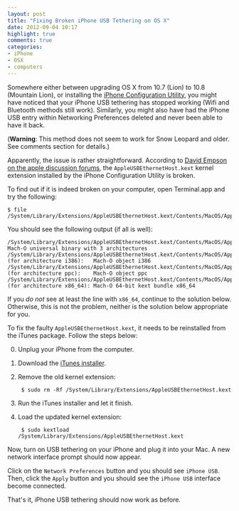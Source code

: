 ```yaml
---
layout: post
title: "Fixing Broken iPhone USB Tethering on OS X"
date: 2012-09-04 10:17
highlight: true
comments: true
categories: 
- iPhone
- OSX
- computers
---
```


Somewhere either between upgrading OS X from 10.7 (Lion) to 10.8 (Mountain Lion), or installing the [iPhone Configuration Utility][1], you might have noticed that your iPhone USB tethering has stopped working (Wifi and Bluetooth methods still work). Similarly, you might also have had the iPhone USB entry within Networking Preferences deleted and never been able to have it back.

<!-- more -->
(**Warning**: This method does not seem to work for Snow Leopard and older. See comments section for details.)

Apparently, the issue is rather straightforward. According to [David Empson on the apple discussion forums][2], the `AppleUSBEthernetHost.kext` kernel extension installed by the iPhone Configuration Utility is broken.

To find out if it is indeed broken on your computer, open Terminal.app and try the following:

```
$ file /System/Library/Extensions/AppleUSBEthernetHost.kext/Contents/MacOS/AppleUSBEthernetHost
```

You should see the following output (if all is well):

```
/System/Library/Extensions/AppleUSBEthernetHost.kext/Contents/MacOS/AppleUSBEthernetHost: Mach-O universal binary with 3 architectures
/System/Library/Extensions/AppleUSBEthernetHost.kext/Contents/MacOS/AppleUSBEthernetHost (for architecture i386):	Mach-O object i386
/System/Library/Extensions/AppleUSBEthernetHost.kext/Contents/MacOS/AppleUSBEthernetHost (for architecture ppc):	Mach-O object ppc
/System/Library/Extensions/AppleUSBEthernetHost.kext/Contents/MacOS/AppleUSBEthernetHost (for architecture x86_64):	Mach-O 64-bit kext bundle x86_64
```

If you *do not* see at least the line with `x86_64`, continue to the solution below. Otherwise, this is not the problem, neither is the solution below appropriate for you.

To fix the faulty `AppleUSBEthernetHost.kext`, it needs to be reinstalled from the iTunes package. Follow the steps below:

0. Unplug your iPhone from the computer.
1. Download the [iTunes installer][3].
2. Remove the old kernel extension:

		$ sudo rm -Rf /System/Library/Extensions/AppleUSBEthernetHost.kext

3. Run the iTunes installer and let it finish.
4. Load the updated kernel extension:

		$ sudo kextload /System/Library/Extensions/AppleUSBEthernetHost.kext

Now, turn on USB tethering on your iPhone and plug it into your Mac. A new network interface prompt should now appear.

Click on the `Network Preferences` button and you should see `iPhone USB`. Then, click the `Apply` button and you should see the `iPhone USB` interface become connected.

That's it, iPhone USB tethering should now work as before.

[1]: http://support.apple.com/kb/DL1465
[2]: https://discussions.apple.com/message/17875670#17875670
[3]: http://www.apple.com/itunes/download/
